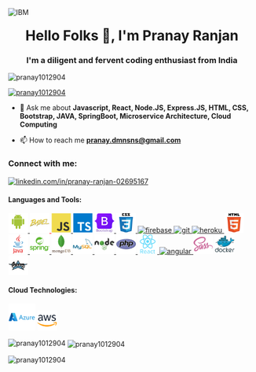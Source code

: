 <img align="left" alt="IBM" src="https://thumbs.gfycat.com/AdolescentAbleCarp-size_restricted.gif" width="100"/>
<h1 align="center">Hello Folks 👋, I'm Pranay Ranjan</h1>
<h3 align="center">I'm a diligent and fervent coding enthusiast from India</h3>
<p align="left"> <img src="https://komarev.com/ghpvc/?username=pranay1012904&label=Profile%20views&color=0e75b6&style=flat" alt="pranay1012904" /> </p>

<p align="left"> <a href="https://github.com/ryo-ma/github-profile-trophy"><img src="https://github-profile-trophy.vercel.app/?username=pranay1012904" alt="pranay1012904" /></a> </p>

- 💬 Ask me about **Javascript, React, Node.JS, Express.JS, HTML, CSS, Bootstrap, JAVA, SpringBoot, Microservice Architecture, Cloud Computing**

- 📫 How to reach me **pranay.dmnsns@gmail.com**

<h3 align="left">Connect with me:</h3>
<p align="left">
<a href="https://www.linkedin.com/in/pranay-ranjan-02695167/" target="blank"><img align="center" src="https://raw.githubusercontent.com/rahuldkjain/github-profile-readme-generator/master/src/images/icons/Social/linked-in-alt.svg" alt="linkedin.com/in/pranay-ranjan-02695167" height="30" width="40" /></a>
</p>

<h4 align="left">Languages and Tools:</h4>
<p align="left"> <a href="https://developer.android.com" target="_blank" rel="noreferrer"> <img src="https://raw.githubusercontent.com/devicons/devicon/master/icons/android/android-original-wordmark.svg" alt="android" width="40" height="40"/> </a> <a href="https://babeljs.io/" target="_blank" rel="noreferrer" style="color:red;"> <img src="https://github.com/devicons/devicon/blob/master/icons/babel/babel-original.svg" alt="babel" width="40" height="40"/> </a> <a href="https://getbootstrap.com" target="_blank" rel="noreferrer"> 
<img src="https://raw.githubusercontent.com/devicons/devicon/master/icons/javascript/javascript-original.svg" alt="javascript" width="40" height="40"/> </a>
<img src="https://raw.githubusercontent.com/devicons/devicon/master/icons/typescript/typescript-original.svg" alt="typescript" width="40" height="40"/>   
<a href="https://kubernetes.io" target="_blank" rel="noreferrer">  
<img src="https://github.com/devicons/devicon/blob/master/icons/bootstrap/bootstrap-original-wordmark.svg" alt="bootstrap" width="40" height="40"/> </a> <a href="https://www.w3schools.com/css/" target="_blank" rel="noreferrer"> <img src="https://raw.githubusercontent.com/devicons/devicon/master/icons/css3/css3-original-wordmark.svg" alt="css3" width="40" height="40"/> </a> <a href="https://expressjs.com" target="_blank" rel="noreferrer">  <img src="https://www.vectorlogo.zone/logos/firebase/firebase-icon.svg" alt="firebase" width="40" height="40"/> </a> <a href="https://git-scm.com/" target="_blank" rel="noreferrer"> <img src="https://www.vectorlogo.zone/logos/git-scm/git-scm-icon.svg" alt="git" width="40" height="40"/> </a> <a href="https://heroku.com" target="_blank" rel="noreferrer"> <img src="https://www.vectorlogo.zone/logos/heroku/heroku-icon.svg" alt="heroku" width="40" height="40"/> </a> <a href="https://www.w3.org/html/" target="_blank" rel="noreferrer"> <img src="https://raw.githubusercontent.com/devicons/devicon/master/icons/html5/html5-original-wordmark.svg" alt="html5" width="40" height="40"/> </a> <a href="https://www.java.com" target="_blank" rel="noreferrer">
<img src="https://github.com/devicons/devicon/blob/master/icons/java/java-original-wordmark.svg" alt="express" width="40" height="40"/> </a> <a href="https://firebase.google.com/" target="_blank" rel="noreferrer">
<img src="https://github.com/devicons/devicon/blob/master/icons/spring/spring-original-wordmark.svg" alt="java" width="40" height="40"/> </a> <a href="https://www.mongodb.com/" target="_blank" rel="noreferrer"> <img src="https://raw.githubusercontent.com/devicons/devicon/master/icons/mongodb/mongodb-original-wordmark.svg" alt="mongodb" width="40" height="40"/> </a> <a href="https://www.mysql.com/" target="_blank" rel="noreferrer"> <img src="https://raw.githubusercontent.com/devicons/devicon/master/icons/mysql/mysql-original-wordmark.svg" alt="mysql" width="40" height="40"/> </a> <a href="https://nodejs.org" target="_blank" rel="noreferrer"> <img src="https://raw.githubusercontent.com/devicons/devicon/master/icons/nodejs/nodejs-original-wordmark.svg" alt="nodejs" width="40" height="40"/> </a> <a href="https://www.php.net" target="_blank" rel="noreferrer"> <img src="https://raw.githubusercontent.com/devicons/devicon/master/icons/php/php-original.svg" alt="php" width="40" height="40"/> </a> <a href="https://reactjs.org/" target="_blank" rel="noreferrer"> <img src="https://raw.githubusercontent.com/devicons/devicon/master/icons/react/react-original-wordmark.svg" alt="react" width="40" height="40"/> </a> <a href="https://sass-lang.com" target="_blank" rel="noreferrer">
<a href="https://angular.io" target="_blank" rel="noreferrer"> <img src="https://angular.io/assets/images/logos/angular/angular.svg" alt="angular" width="40" height="40"/> </a> 
<img src="https://raw.githubusercontent.com/devicons/devicon/master/icons/sass/sass-original.svg" alt="sass" width="40" height="40"/> </a> 
<img src="https://github.com/devicons/devicon/blob/master/icons/docker/docker-original-wordmark.svg" alt="sass" width="40" height="40"/>
<img src="https://github.com/devicons/devicon/blob/master/icons/groovy/groovy-original.svg" alt="sass" width="40" height="40"/>
</p>
<h4 align="left">Cloud Technologies:</h4>
<p align="left">
<img src="https://github.com/devicons/devicon/blob/master/icons/azure/azure-original-wordmark.svg" alt="typescript" width="55" height="55"/>
<img src="https://github.com/devicons/devicon/blob/master/icons/amazonwebservices/amazonwebservices-original-wordmark.svg" alt="typescript" width="40" height="40"/>
</p>

<p><img align="left" src="https://github-readme-stats.vercel.app/api/top-langs?username=pranay1012904&show_icons=true&locale=en&layout=compact" alt="pranay1012904" /></p>

<p>&nbsp;<img align="center" src="https://github-readme-stats.vercel.app/api?username=pranay1012904&show_icons=true&locale=en" alt="pranay1012904" /></p>

<p><img align="center" src="https://github-readme-streak-stats.herokuapp.com/?user=pranay1012904&" alt="pranay1012904" /></p>
